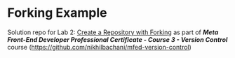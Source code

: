 # Forking Example
Solution repo for Lab 2: [Create a Repository with Forking](https://github.com/nikhilbachani/mfed-version-control/tree/main/git-and-github/lab2) as part of ***Meta Front-End Developer Professional Certificate - Course 3 - Version Control*** course (https://github.com/nikhilbachani/mfed-version-control)
